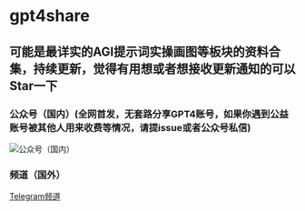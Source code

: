 # gpt4share

## 可能是最详实的AGI提示词实操画图等板块的资料合集，持续更新，觉得有用想或者想接收更新通知的可以Star一下
 
### 公众号（国内）(全网首发，无套路分享GPT4账号，如果你遇到公益账号被其他人用来收费等情况，请提issue或者公众号私信)
![公众号（国内）](https://s1.locimg.com/2023/10/30/c105dbf9cfbf4.jpg)  
### 频道（国外）
 [Telegram频道](https://t.me/gpt4share)
